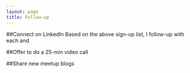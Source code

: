```yaml
---
layout: page
title: Follow-up
---
```


##Connect on LinkedIn
Based on the above sign-up list, I follow-up with each and 

##Offer to do a 25-min video call

##Share new meetup blogs
